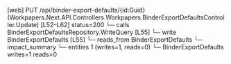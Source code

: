 [web] PUT /api/binder-export-defaults/{id:Guid}  (Workpapers.Next.API.Controllers.Workpapers.BinderExportDefaultsController.Update)  [L52–L62] status=200
  └─ calls BinderExportDefaultsRepository.WriteQuery [L55]
  └─ write BinderExportDefaults [L55]
    └─ reads_from BinderExportDefaults
  └─ impact_summary
    └─ entities 1 (writes=1, reads=0)
      └─ BinderExportDefaults writes=1 reads=0


